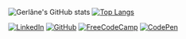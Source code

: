 ![Gerlâne's GitHub stats](https://stats-sooty-two.vercel.app/api?username=gerlaneDev&count_private=true&show_icons=true&theme=cobalt&hide=prs)
[![Top Langs](https://https://stats-sooty-two.vercel.app/api/top-langs/?username=gerlaneDev&layout=compact&theme=dracula)](https://github.com/anuraghazra/github-readme-stats)

[![LinkedIn](https://img.shields.io/badge/linkedin-%230077B5.svg?style=for-the-badge&logo=linkedin&logoColor=white)](https://www.linkedin.com/in/gerlaneln/)
[![GitHub](https://img.shields.io/badge/github-%23121011.svg?style=for-the-badge&logo=github&logoColor=white)](https://github.com/gerlaneln)
[![FreeCodeCamp](https://img.shields.io/badge/Freecodecamp-%23123.svg?&style=for-the-badge&logo=freecodecamp&logoColor=green)](https://www.freecodecamp.org/gerlaneln)
[![CodePen](https://img.shields.io/badge/Codepen-000000?style=for-the-badge&logo=codepen&logoColor=white)](https://codepen.io/gerlima96)
